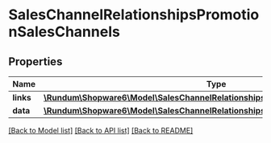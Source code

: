 # SalesChannelRelationshipsPromotionSalesChannels

## Properties
Name | Type | Description | Notes
------------ | ------------- | ------------- | -------------
**links** | [**\Rundum\Shopware6\Model\SalesChannelRelationshipsPromotionSalesChannelsLinks**](SalesChannelRelationshipsPromotionSalesChannelsLinks.md) |  | [optional] 
**data** | [**\Rundum\Shopware6\Model\SalesChannelRelationshipsPromotionSalesChannelsData[]**](SalesChannelRelationshipsPromotionSalesChannelsData.md) |  | [optional] 

[[Back to Model list]](../../README.md#documentation-for-models) [[Back to API list]](../../README.md#documentation-for-api-endpoints) [[Back to README]](../../README.md)

